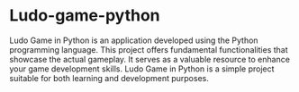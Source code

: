 # Ludo-game-python
Ludo Game in Python is an application developed using the Python programming language. This project offers fundamental functionalities that showcase the actual gameplay. It serves as a valuable resource to enhance your game development skills. Ludo Game in Python is a simple project suitable for both learning and development purposes.
